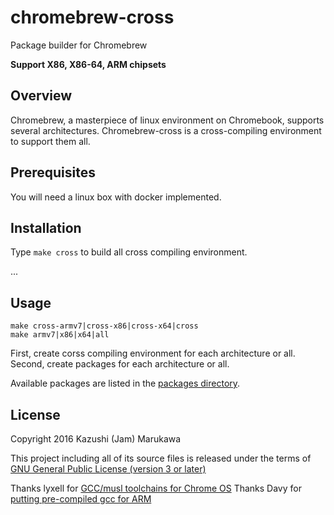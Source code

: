 chromebrew-cross
================

Package builder for Chromebrew

**Support X86, X86-64, ARM chipsets**

Overview
--------

Chromebrew, a masterpiece of linux environment on Chromebook, supports several architectures.  Chromebrew-cross is a cross-compiling environment to support them all.

Prerequisites
-------------

You will need a linux box with docker implemented.

Installation
------------

Type `make cross` to build all cross compiling environment.

...

Usage
-----

    make cross-armv7|cross-x86|cross-x64|cross
    make armv7|x86|x64|all

First, create corss compiling environment for each architecture or all.
Second, create packages for each architecture or all.
  
Available packages are listed in the [packages directory](https://github.com/jam7/chromebrew-cross/tree/master/packages).

License
-------

Copyright 2016 Kazushi (Jam) Marukawa

This project including all of its source files is released under the terms of [GNU General Public License (version 3 or later)](http://www.gnu.org/licenses/gpl.txt)

Thanks lyxell for [GCC/musl toolchains for Chrome OS](https://github.com/lyxell/chromeos-gcc-toolchains)
Thanks Davy for [putting pre-compiled gcc for ARM](http://davy.nyacom.net/cros-arm-dev.html)
